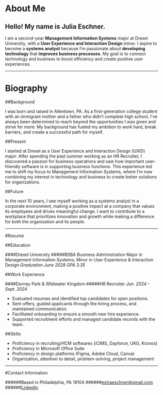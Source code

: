 # About Me

## Hello! My name is Julia Eschner.

I am a second-year **Management Information Systems** major at Drexel University, with a **User Experience and Interaction Design** minor. I aspire to become a **systems analyst** because I’m passionate about **developing technology** that **improves business processes**. My goal is to connect technology and business to boost efficiency and create positive user experiences.

---

# Biography

##Background

I was born and raised in Allentown, PA. As a first-generation college student with an immigrant mother and a father who didn’t complete high school, I've always been determined to reach beyond the opportunities I was given and strive for more. My background has fueled my ambition to work hard, break barriers, and create a successful path for myself.

##Present

I started at Drexel as a User Experience and Interaction Design (UXID) major. After spending the past summer working as an HR Recruiter, I discovered a passion for business operations and saw how important user-friendly software is in supporting business functions. This experience led me to shift my focus to Management Information Systems, where I’m now combining my interest in technology and business to create better solutions for organizations.

##Future

In the next 10 years, I see myself working as a systems analyst in a corporate environment, making a positive impact at a company that values its employees and drives meaningful change. I want to contribute to a workplace that prioritizes innovation and growth while making a difference for both the organization and its people.

---

#Resume

##Education

####Drexel University 
#####BSBA Business Administration
Major in Management Information Systems; Minor in User Experience & Interaction Design
*Graduation June 2028*
*GPA 3.35*

##Work Experience

####Dorney Park & Wildwater Kingdom
#####HR Recruiter
*Jun. 2024 - Sept. 2024*

* Evaluated resumes and identified top candidates for open positions.
* Sent offers, guided applicants through the hiring process, and maintained communication.  
* Facilitated onboarding to ensure a smooth new hire experience.  
* Supported recruitment efforts and managed candidate records with the team.

##Skills

* Proficiency in recruiting/HCM softwares (iCIMS, Dayforce, UKG, Kronos)
* Proficiency in Microsoft Office Suite
* Proficiency in design platforms (Figma, Adobe Cloud, Canva)
* Organization, attention to detail, problem-solving, project management

---

#Contact Information

######Based in Philadelphia, PA 19104
######extraeschner@gmail.com
######[LinkedIn](www.linkedin.com/in/julia-eschner)